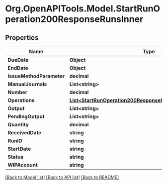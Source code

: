 # Org.OpenAPITools.Model.StartRunOperation200ResponseRunsInner

## Properties

Name | Type | Description | Notes
------------ | ------------- | ------------- | -------------
**DueDate** | **Object** |  | [optional] 
**EndDate** | **Object** |  | [optional] 
**IssueMethodParameter** | **decimal** |  | [optional] 
**ManualJournals** | **List&lt;string&gt;** |  | [optional] 
**Number** | **decimal** |  | [optional] 
**Operations** | [**List&lt;StartRunOperation200ResponseRunsInnerOperationsInner&gt;**](StartRunOperation200ResponseRunsInnerOperationsInner.md) |  | [optional] 
**Output** | **List&lt;string&gt;** |  | [optional] 
**PendingOutput** | **List&lt;string&gt;** |  | [optional] 
**Quantity** | **decimal** |  | [optional] 
**ReceivedDate** | **string** |  | [optional] 
**RunID** | **string** |  | [optional] 
**StartDate** | **string** |  | [optional] 
**Status** | **string** |  | [optional] 
**WIPAccount** | **string** |  | [optional] 

[[Back to Model list]](../README.md#documentation-for-models) [[Back to API list]](../README.md#documentation-for-api-endpoints) [[Back to README]](../README.md)

